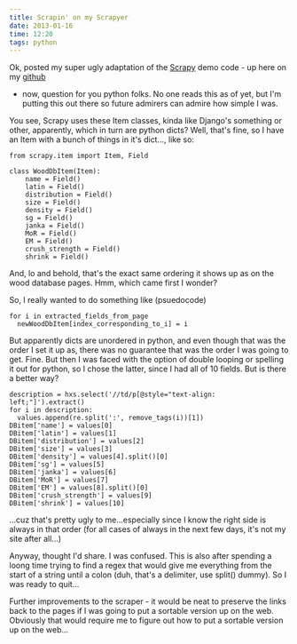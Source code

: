 ```yaml
---
title: Scrapin' on my Scrapyer
date: 2013-01-16
time: 12:20
tags: python
---
```


Ok, posted my super ugly adaptation of the <a href="http://www.scrapy.org">Scrapy</a> 
demo code - up here on my <a href="http://github.com/realpsyence/database_crawler/">github</a>
 - now, question for you python folks. No one reads this as of yet, but I'm putting this out there 
 so future admirers can admire how simple I was. 

 You see, Scrapy uses these Item classes, kinda like Django's something or other, apparently, which in turn
are python dicts? Well, that's fine, so I have an Item with a bunch of things in it's dict..., like so:

    from scrapy.item import Item, Field

    class WoodDbItem(Item):
        name = Field()
        latin = Field()
        distribution = Field()
        size = Field()
        density = Field()
        sg = Field()
        janka = Field()
        MoR = Field()
        EM = Field()
        crush_strength = Field()
        shrink = Field()

And, lo and behold, that's the exact same ordering it shows up as on the wood database pages. Hmm, which came first I wonder?

So, I really wanted to do something like (psuedocode)

    for i in extracted_fields_from_page
      newWoodDbItem[index_corresponding_to_i] = i

But apparently dicts are unordered in python, and even though that was the order I set it up as, there was no guarantee that was 
the order I was going to get. Fine. But then I was faced with the option of double looping or spelling it out for python, so I chose
 the latter, since I had all of 10 fields. But is there a better way?

    description = hxs.select('//td/p[@style="text-align: left;"]').extract()
    for i in description:
      values.append(re.split(':', remove_tags(i))[1])
    DBitem['name'] = values[0]
    DBitem['latin'] = values[1]
    DBitem['distribution'] = values[2]
    DBitem['size'] = values[3]
    DBitem['density'] = values[4].split()[0]
    DBitem['sg'] = values[5]
    DBitem['janka'] = values[6]
    DBitem['MoR'] = values[7]
    DBitem['EM'] = values[8].split()[0]
    DBitem['crush_strength'] = values[9]
    DBitem['shrink'] = values[10]

...cuz that's pretty ugly to me...especially since I know the right side is always in that order (for all cases of always in the next 
few days, it's not my site after all...)

Anyway, thought I'd share. I was confused. This is also after spending a loong time trying to find a regex that would give me everything
from the start of a string until a colon (duh, that's a delimiter, use split() dummy). So I was ready to quit...

Further improvements to the scraper - it would be neat to preserve the links back to the pages if I was going to put a sortable version 
up on the web. Obviously that would require me to figure out how to put a sortable version up on the web...

